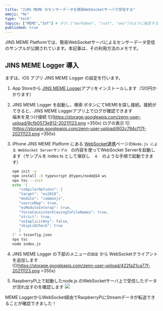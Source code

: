 ```yaml
---
title: "JiNS MEME のセンサーデータを簡易WebSocketサーバで受信する"
emoji: "👓"
type: "tech"
topics: ["MEME","IoT"] # タグ。["markdown", "rust", "aws"]のように指定する
published: true
---
```


JINS MEME Platformでは、簡易WebSocketサーバによるセンサーデータ受信のサンプルが公開されています。本記事は、その利用方法のメモです。

## JINS MEME Logger 導入

まずは、iOS アプリ JINS MEME Logger の設定を行います。

1. App Storeから [JINS MEME Logger](https://apps.apple.com/jp/app/jins-meme-logger/id1537937129)アプリをインストールします（120円かかります）
1. JINS MEME Logger を起動し、検索 ボタンにてMEMEを探し接続。接続ができると、JINS MEME Loggerアプリ上でログが確認できます  
端末を見つけ接続
![](https://storage.googleapis.com/zenn-user-upload/9cfb0573e912-20211123.png =350x)
ログの表示
![](https://storage.googleapis.com/zenn-user-upload/602c794cf17f-20211123.png =350x)

1. iPhone JINS MEME Platform にある [WebSocket連携](https://jins-meme.github.io/sdkdoc2/logger/websocket_integration.html)ページの`Node.js による WebSocket Serverサンプル ` の内容を使ってWebSocket Serverを起動します（サンプルを index.ts として保存し　↓　のような手順で起動できます）

    ```bash
    npm init -y
    npm install -D typescript @types/node@14 ws
    npx tsc --init
    echo '{
       "compilerOptions": {
       "target": "es2019",
       "module": "commonjs", 
       "sourceMap": true,
       "esModuleInterop": true,
       "forceConsistentCasingInFileNames": true,
       "strict": true,
       "noImplicitAny": false, 
       "skipLibCheck": true 
       }
    }' > tsconfig.json
    npx tsc
    node index.js
    ```

1. JINS MEME Logger の下部のメニューの`設定` から WebSocketクライアント を追加します  
![](https://storage.googleapis.com/zenn-user-upload/422fa21ca77f-20211123.png =350x)
1. RaspberryPi上で起動したnode.js のWebSocketサーバ上で受信したデータが流れ出すのを確認します
![](https://storage.googleapis.com/zenn-user-upload/a59a8de42aaa-20211123.gif)


MEME LoggerからWebSocket経由でRaspberryPiにStreamデータが転送できることが確認できました！

